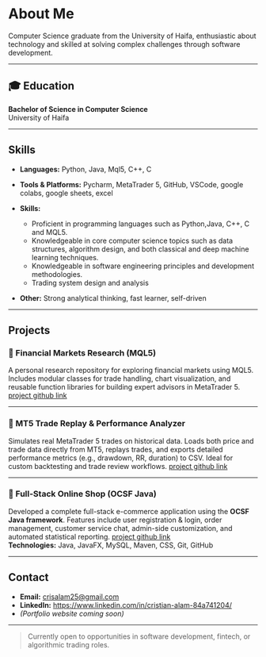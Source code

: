 #  About Me

Computer Science graduate from the University of Haifa, enthusiastic about technology and skilled at solving complex challenges through software development.

---

## 🎓 Education

**Bachelor of Science in Computer Science**  
University of Haifa  

---

##  Skills

- **Languages:** Python, Java, Mql5, C++, C  
- **Tools & Platforms:** Pycharm, MetaTrader 5, GitHub, VSCode, google colabs, google sheets, excel
- **Skills:**  
   - Proficient in programming languages such as  Python,Java, C++, C and MQL5.
   - Knowledgeable in core computer science topics such as data structures, algorithm design, and both classical and deep machine learning techniques.
   - Knowledgeable in software engineering principles and development methodologies.  
   - Trading system design and analysis  
  
- **Other:** Strong analytical thinking, fast learner, self-driven

---

##  Projects

### 🔹 Financial Markets Research (MQL5)
A personal research repository for exploring financial markets using MQL5. Includes modular classes for trade handling, chart visualization, and reusable function libraries for building expert advisors in MetaTrader 5.  [project github link](https://github.com/CristianAlam/Financial-Markets-research)  


---

### 🔹 MT5 Trade Replay & Performance Analyzer
Simulates real MetaTrader 5 trades on historical data. Loads both price and trade data directly from MT5, replays trades, and exports detailed performance metrics (e.g., drawdown, RR, duration) to CSV. Ideal for custom backtesting and trade review workflows. [project github link](https://github.com/CristianAlam/Trading-Simulator)  

---

### 🔹 Full-Stack Online Shop (OCSF Java)
Developed a complete full-stack e-commerce application using the **OCSF Java framework**. Features include user registration & login, order management, customer service chat, admin-side customization, and automated statistical reporting. [project github link](https://github.com/CristianAlam/E-COMMERCE-Client-Server-)  
**Technologies:** Java, JavaFX, MySQL, Maven, CSS, Git, GitHub





---

##  Contact

- **Email:** crisalam25@gmail.com  
- **LinkedIn:** https://www.linkedin.com/in/cristian-alam-84a741204/  
- *(Portfolio website coming soon)*

---

> Currently open to opportunities in software development, fintech, or algorithmic trading roles.

